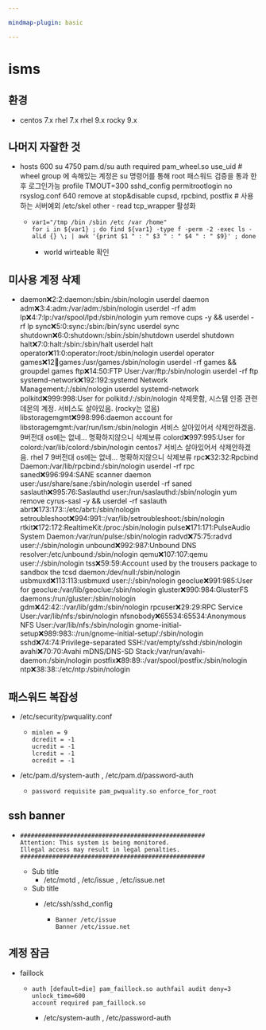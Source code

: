```yaml
---

mindmap-plugin: basic

---
```


# isms

## 환경
- centos 7.x
rhel 7.x
rhel 9.x
rocky 9.x

## 나머지 자잘한 것
- hosts 600
su 4750
pam.d/su auth required pam_wheel.so use_uid # wheel group 에 속해있는 계정은 su 명령어를 통해 root 패스워드 검증을 통과 한 후 로그인가능
profile TMOUT=300
sshd_config permitrootlogin no
rsyslog.conf 640
remove at
stop&disable cupsd, rpcbind, postfix # 사용하는 서버예외
/etc/skel other - read
tcp_wrapper 활성화

	-
	  ```
	  var1="/tmp /bin /sbin /etc /var /home"
	  for i in ${var1} ; do find ${var1} -type f -perm -2 -exec ls -alLd {} \; | awk '{print $1 " : " $3 " : " $4 " : " $9}' ; done
	  ```

		- world wirteable 확인

## 미사용 계정 삭제
- daemon:x:2:2:daemon:/sbin:/sbin/nologin
userdel daemon
adm:x:3:4:adm:/var/adm:/sbin/nologin
userdel -rf adm
lp:x:4:7:lp:/var/spool/lpd:/sbin/nologin
yum remove cups -y && userdel -rf lp
sync:x:5:0:sync:/sbin:/bin/sync
userdel sync
shutdown:x:6:0:shutdown:/sbin:/sbin/shutdown
userdel shutdown
halt:x:7:0:halt:/sbin:/sbin/halt
userdel halt
operator:x:11:0:operator:/root:/sbin/nologin
userdel operator
games:x:12:100:games:/usr/games:/sbin/nologin
userdel -rf games && groupdel games
ftp:x:14:50:FTP User:/var/ftp:/sbin/nologin
userdel -rf ftp
systemd-network:x:192:192:systemd Network Management:/:/sbin/nologin
userdel systemd-network
polkitd:x:999:998:User for polkitd:/:/sbin/nologin
삭제못함, 시스템 인증 관련 데몬의 계정. 서비스도 살아있음. (rocky는 없음)
libstoragemgmt:x:998:996:daemon account for libstoragemgmt:/var/run/lsm:/sbin/nologin
서비스 살아있어서 삭제안하겠음. 9버전대 os에는 없네... 명확하지않으니 삭제보류
colord:x:997:995:User for colord:/var/lib/colord:/sbin/nologin
centos7 서비스 살아있어서 삭제안하겠음. rhel 7 9버전대 os에는 없네... 명확하지않으니 삭제보류
rpc:x:32:32:Rpcbind Daemon:/var/lib/rpcbind:/sbin/nologin
userdel -rf rpc
saned:x:996:994:SANE scanner daemon user:/usr/share/sane:/sbin/nologin
userdel -rf saned
saslauth:x:995:76:Saslauthd user:/run/saslauthd:/sbin/nologin
yum remove cyrus-sasl -y && userdel -rf saslauth
abrt:x:173:173::/etc/abrt:/sbin/nologin
setroubleshoot:x:994:991::/var/lib/setroubleshoot:/sbin/nologin
rtkit:x:172:172:RealtimeKit:/proc:/sbin/nologin
pulse:x:171:171:PulseAudio System Daemon:/var/run/pulse:/sbin/nologin
radvd:x:75:75:radvd user:/:/sbin/nologin
unbound:x:992:987:Unbound DNS resolver:/etc/unbound:/sbin/nologin
qemu:x:107:107:qemu user:/:/sbin/nologin
tss:x:59:59:Account used by the trousers package to sandbox the tcsd daemon:/dev/null:/sbin/nologin
usbmuxd:x:113:113:usbmuxd user:/:/sbin/nologin
geoclue:x:991:985:User for geoclue:/var/lib/geoclue:/sbin/nologin
gluster:x:990:984:GlusterFS daemons:/run/gluster:/sbin/nologin
gdm:x:42:42::/var/lib/gdm:/sbin/nologin
rpcuser:x:29:29:RPC Service User:/var/lib/nfs:/sbin/nologin
nfsnobody:x:65534:65534:Anonymous NFS User:/var/lib/nfs:/sbin/nologin
gnome-initial-setup:x:989:983::/run/gnome-initial-setup/:/sbin/nologin
sshd:x:74:74:Privilege-separated SSH:/var/empty/sshd:/sbin/nologin
avahi:x:70:70:Avahi mDNS/DNS-SD Stack:/var/run/avahi-daemon:/sbin/nologin
postfix:x:89:89::/var/spool/postfix:/sbin/nologin
ntp:x:38:38::/etc/ntp:/sbin/nologin

## 패스워드 복잡성
- /etc/security/pwquality.conf

	-
	  ```
	  minlen = 9
	  dcredit = -1
	  ucredit = -1
	  lcredit = -1
	  ocredit = -1
	  ```

- /etc/pam.d/system-auth , /etc/pam.d/password-auth

	-
	  ```
	  password requisite pam_pwquality.so enforce_for_root
	  ```


## ssh banner

-
  ```
  ####################################################
  Attention: This system is being monitored.
  Illegal access may result in legal penalties.
  ####################################################
  ```

	- Sub title
		- /etc/motd , /etc/issue , /etc/issue.net
	- Sub title
		- /etc/ssh/sshd_config

			-
			  ```
			  Banner /etc/issue
			  Banner /etc/issue.net
			  ```


## 계정 잠금
- faillock

	-
	  ```
	  auth [default=die] pam_faillock.so authfail audit deny=3 unlock_time=600
	  account required pam_faillock.so
	  ```

		- /etc/system-auth , /etc/password-auth